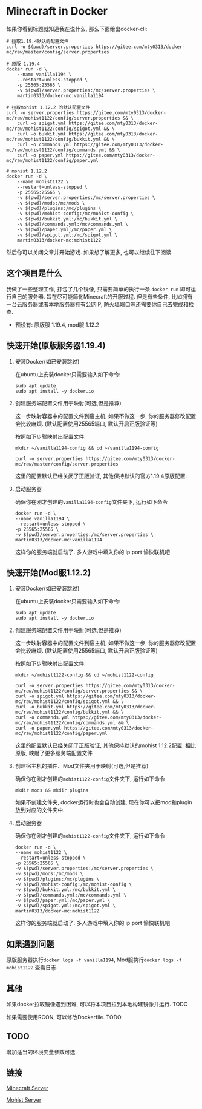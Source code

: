 # Minecraft in Docker

如果你看到标题就知道我在说什么, 那么下面给出docker-cli:

```
# 拉取1.19.4默认的配置文件
curl -o $(pwd)/server.properties https://gitee.com/mty0313/docker-mc/raw/master/config/server.properties

# 原版 1.19.4
docker run -d \
    --name vanilla1194 \
    --restart=unless-stopped \
    -p 25565:25565 \
    -v $(pwd)/server.properties:/mc/server.properties \
    martin0313/docker-mc:vanilla1194

# 拉取mohist 1.12.2 的默认配置文件
curl -o server.properties https://gitee.com/mty0313/docker-mc/raw/mohist1122/config/server.properties && \
	curl -o spigot.yml https://gitee.com/mty0313/docker-mc/raw/mohist1122/config/spigot.yml && \
	curl -o bukkit.yml https://gitee.com/mty0313/docker-mc/raw/mohist1122/config/bukkit.yml && \
	curl -o commands.yml https://gitee.com/mty0313/docker-mc/raw/mohist1122/config/commands.yml && \
	curl -o paper.yml https://gitee.com/mty0313/docker-mc/raw/mohist1122/config/paper.yml

# mohist 1.12.2
docker run -d \
	--name mohist1122 \
	--restart=unless-stopped \
	-p 25565:25565 \
	-v $(pwd)/server.properties:/mc/server.properties \
	-v $(pwd)/mods:/mc/mods \
	-v $(pwd)/plugins:/mc/plugins \
 	-v $(pwd)/mohist-config:/mc/mohist-config \
	-v $(pwd)/bukkit.yml:/mc/bukkit.yml \
	-v $(pwd)/commands.yml:/mc/commands.yml \
	-v $(pwd)/paper.yml:/mc/paper.yml \
	-v $(pwd)/spigot.yml:/mc/spigot.yml \
	martin0313/docker-mc:mohist1122
```

然后你可以关闭文章并开始游戏. 如果想了解更多, 也可以继续往下阅读.

## 这个项目是什么

我做了一些整理工作, 打包了几个镜像, 只需要简单的执行一条 `docker run` 即可运行自己的服务器. 旨在尽可能简化Minecraft的开服过程. 但是有些条件, 比如拥有一台云服务器或者本地服务器拥有公网IP, 防火墙端口等还需要你自己去完成和检查.

- 预设有: 原版服 1.19.4, mod服 1.12.2

## 快速开始(原版服务器1.19.4)

1. 安装Docker(如已安装跳过)
	
	在ubuntu上安装docker只需要输入如下命令:

	```
	sudo apt update
	sudo apt install -y docker.io
	```

2. 创建服务端配置文件用于映射(可选,但是推荐)
	
	这一步映射容器中的配置文件到宿主机, 如果不做这一步, 你的服务器修改配置会比较麻烦. (默认配置使用25565端口, 默认开启正版验证等)

	按照如下步骤映射出配置文件:

	```
	mkdir ~/vanilla1194-config && cd ~/vanilla1194-config

	curl -o server.properties https://gitee.com/mty0313/docker-mc/raw/master/config/server.properties
	```

	这里的配置默认已经关闭了正版验证, 其他保持默认的官方1.19.4原版配置.

3. 启动服务器
	
	确保你在刚才创建的`vanilla1194-config`文件夹下, 运行如下命令

	```
	docker run -d \
	--name vanilla1194 \
	--restart=unless-stopped \
	-p 25565:25565 \
	-v $(pwd)/server.properties:/mc/server.properties \
	martin0313/docker-mc:vanilla1194
	```

	这样你的服务端就启动了. 多人游戏中填入你的 ip:port 愉快联机吧

## 快速开始(Mod服1.12.2)

1. 安装Docker(如已安装跳过)
	
	在ubuntu上安装docker只需要输入如下命令:

	```
	sudo apt update
	sudo apt install -y docker.io
	```

2. 创建服务端配置文件用于映射(可选,但是推荐)
	
	这一步映射容器中的配置文件到宿主机, 如果不做这一步, 你的服务器修改配置会比较麻烦. (默认配置使用25565端口, 默认开启正版验证等)

	按照如下步骤映射出配置文件:

	```
	mkdir ~/mohist1122-config && cd ~/mohist1122-config

	curl -o server.properties https://gitee.com/mty0313/docker-mc/raw/mohist1122/config/server.properties && \
	curl -o spigot.yml https://gitee.com/mty0313/docker-mc/raw/mohist1122/config/spigot.yml && \
	curl -o bukkit.yml https://gitee.com/mty0313/docker-mc/raw/mohist1122/config/bukkit.yml && \
	curl -o commands.yml https://gitee.com/mty0313/docker-mc/raw/mohist1122/config/commands.yml && \
	curl -o paper.yml https://gitee.com/mty0313/docker-mc/raw/mohist1122/config/paper.yml
 	
	```

	这里的配置默认已经关闭了正版验证, 其他保持默认的mohist 1.12.2配置. 相比原版, 映射了更多服务端配置文件

3. 创建宿主机的插件、Mod文件夹用于映射(可选,但是推荐)

	确保你在刚才创建的`mohist1122-config`文件夹下, 运行如下命令

	```
	mkdir mods && mkdir plugins
	```

	如果不创建文件夹, docker运行时也会自动创建, 现在你可以把mod和plugin放到对应的文件夹中.

4. 启动服务器
	
	确保你在刚才创建的`mohist1122-config`文件夹下, 运行如下命令

	```
	docker run -d \
	--name mohist1122 \
	--restart=unless-stopped \
	-p 25565:25565 \
	-v $(pwd)/server.properties:/mc/server.properties \
	-v $(pwd)/mods:/mc/mods \
	-v $(pwd)/plugins:/mc/plugins \
 	-v $(pwd)/mohist-config:/mc/mohist-config \
	-v $(pwd)/bukkit.yml:/mc/bukkit.yml \
	-v $(pwd)/commands.yml:/mc/commands.yml \
	-v $(pwd)/paper.yml:/mc/paper.yml \
	-v $(pwd)/spigot.yml:/mc/spigot.yml \
	martin0313/docker-mc:mohist1122
	```

	这样你的服务端就启动了. 多人游戏中填入你的 ip:port 愉快联机吧

## 如果遇到问题

原版服务器执行`docker logs -f vanilla1194`, Mod服执行`docker logs -f mohist1122` 查看日志.

## 其他

如果docker拉取镜像遇到困难, 可以将本项目拉到本地构建镜像并运行. TODO

如果需要使用RCON, 可以修改Dockerfile. TODO

## TODO

增加适当的环境变量参数可选.

## 链接

[Minecraft Server](https://www.minecraft.net/zh-hans/download/server)

[Mohist Server](https://mohistmc.com/)